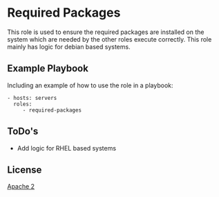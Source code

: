 Required Packages
=========

This role is used to ensure the required packages are installed on the system which are needed by the other roles execute correctly. This role mainly has logic for debian based systems.


Example Playbook
----------------

Including an example of how to use the role in a playbook:

```ansible
- hosts: servers
  roles:
     - required-packages
```

ToDo's
----------------

- Add logic for RHEL based systems


License
-------

[Apache 2](../../../LICENSE)
